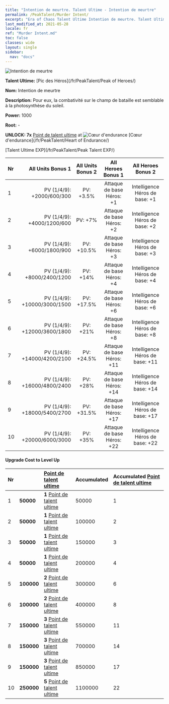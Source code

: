 ```yaml
---
title: "Intention de meurtre. Talent Ultime - Intention de meurtre"
permalink: /PeakTalent/Murder Intent/
excerpt: "Era of Chaos Talent Ultime Intention de meurtre. Talent Ultime Intention de meurtre. Intention de meurtre"
last_modified_at: 2021-05-28
locale: fr
ref: "Murder Intent.md"
toc: false
classes: wide
layout: single
sidebar:
  nav: "docs"
---
```


  ![Intention de meurtre](/images/pt/talent_1007.png)

  **Talent Ultime:** [Pic des Héros](/fr/PeakTalent/Peak of Heroes/)

  **Nom:** Intention de meurtre

  **Description:** Pour eux, la combativité sur le champ de bataille est semblable à la photosynthèse du soleil.

  **Power:** 1000

  **Root:** -

  **UNLOCK: 7x** [Point de talent ultime](/ItemsFR/con_934/) at ![Cœur d'endurance](/images/pt/talent_1002.png) [Cœur d'endurance](/fr/PeakTalent/Heart of Endurance/)

  [Talent Ultime EXP](/fr/PeakTalent/Peak Talent EXP/)

  | Nr | All Units Bonus 1 | All Units Bonus 2 | All Heroes Bonus 1 | All Heroes Bonus 2 |
  |:---|--------------:|:-------------:|:-------------:|:-------------:|
  | 1 | PV (1/4/9): +2000/600/300 | PV: +3.5% | Attaque de base Héros: +1 | Intelligence Héros de base: +1 |
  | 2 | PV (1/4/9): +4000/1200/600 | PV: +7% | Attaque de base Héros: +2 | Intelligence Héros de base: +2 |
  | 3 | PV (1/4/9): +6000/1800/900 | PV: +10.5% | Attaque de base Héros: +3 | Intelligence Héros de base: +3 |
  | 4 | PV (1/4/9): +8000/2400/1200 | PV: +14% | Attaque de base Héros: +4 | Intelligence Héros de base: +4 |
  | 5 | PV (1/4/9): +10000/3000/1500 | PV: +17.5% | Attaque de base Héros: +6 | Intelligence Héros de base: +6 |
  | 6 | PV (1/4/9): +12000/3600/1800 | PV: +21% | Attaque de base Héros: +8 | Intelligence Héros de base: +8 |
  | 7 | PV (1/4/9): +14000/4200/2100 | PV: +24.5% | Attaque de base Héros: +11 | Intelligence Héros de base: +11 |
  | 8 | PV (1/4/9): +16000/4800/2400 | PV: +28% | Attaque de base Héros: +14 | Intelligence Héros de base: +14 |
  | 9 | PV (1/4/9): +18000/5400/2700 | PV: +31.5% | Attaque de base Héros: +17 | Intelligence Héros de base: +17 |
  | 10 | PV (1/4/9): +20000/6000/3000 | PV: +35% | Attaque de base Héros: +22 | Intelligence Héros de base: +22 |


#### Upgrade Cost to Level Up

  | Nr | <i class="fas fa-coins"/> | [Point de talent ultime](/ItemsFR/con_934/) | Accumulated <i class="fas fa-coins"/> | Accumulated [Point de talent ultime](/ItemsFR/con_934/) |
  |:---|:--------------|:-------------|:-------------|:-------------|
  | 1 | **50000** | **1** [Point de talent ultime](/ItemsFR/con_934/) | 50000 | 1 |
  | 2 | **50000** | **1** [Point de talent ultime](/ItemsFR/con_934/) | 100000 | 2 |
  | 3 | **50000** | **1** [Point de talent ultime](/ItemsFR/con_934/) | 150000 | 3 |
  | 4 | **50000** | **1** [Point de talent ultime](/ItemsFR/con_934/) | 200000 | 4 |
  | 5 | **100000** | **2** [Point de talent ultime](/ItemsFR/con_934/) | 300000 | 6 |
  | 6 | **100000** | **2** [Point de talent ultime](/ItemsFR/con_934/) | 400000 | 8 |
  | 7 | **150000** | **3** [Point de talent ultime](/ItemsFR/con_934/) | 550000 | 11 |
  | 8 | **150000** | **3** [Point de talent ultime](/ItemsFR/con_934/) | 700000 | 14 |
  | 9 | **150000** | **3** [Point de talent ultime](/ItemsFR/con_934/) | 850000 | 17 |
  | 10 | **250000** | **5** [Point de talent ultime](/ItemsFR/con_934/) | 1100000 | 22 |
